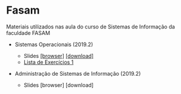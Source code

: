 # Fasam
Materiais utilizados nas aula do curso de Sistemas de Informação da faculdade FASAM

* Sistemas Operacionais (2019.2)
  * Slides [[browser]](https://github.com/airtonbjunior/fasam/blob/master/SistemasOperacionais/SistemasOperacionais.pdf) [[download]](https://github.com/airtonbjunior/fasam/raw/master/SistemasOperacionais/SistemasOperacionais.pdf)
  * [Lista de Exercícios 1](https://github.com/airtonbjunior/fasam/blob/master/SistemasOperacionais/ListaExercicios1_SistemasOperacionais.pdf)

* Administração de Sistemas de Informação (2019.2)
  * Slides [browser] [download]
